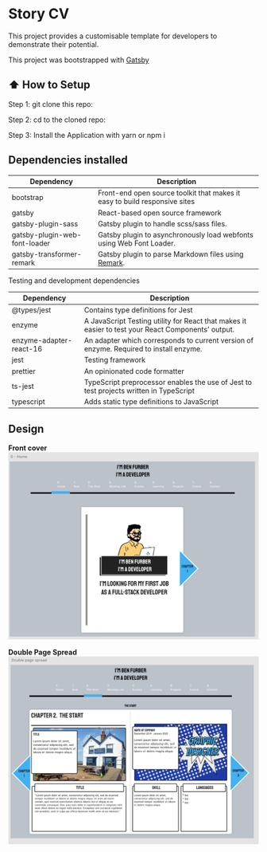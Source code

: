 # Story CV

This project provides a customisable template for developers to demonstrate their potential.

This project was bootstrapped with [Gatsby](https://www.gatsbyjs.com/)

## :arrow_up: How to Setup

Step 1: git clone this repo:

Step 2: cd to the cloned repo:

Step 3: Install the Application with yarn or npm i

## Dependencies installed

| Dependency                    | Description                                                                   |
| ----------------------------- | ----------------------------------------------------------------------------- |
| bootstrap                     | Front-end open source toolkit that makes it easy to build responsive sites    |
| gatsby                        | React-based open source framework                                             |
| gatsby-plugin-sass            | Gatsby plugin to handle scss/sass files.                                      |
| gatsby-plugin-web-font-loader | Gatsby plugin to asynchronously load webfonts using Web Font Loader.          |
| gatsby-transformer-remark     | Gatsby plugin to parse Markdown files using [Remark](https://remark.js.org/). |

Testing and development dependencies

| Dependency              | Description                                                                                        |
| ----------------------- | -------------------------------------------------------------------------------------------------- |
| @types/jest             | Contains type definitions for Jest                                                                 |
| enzyme                  | A JavaScript Testing utility for React that makes it easier to test your React Components' output. |
| enzyme-adapter-react-16 | An adapter which corresponds to current version of enzyme. Required to install enzyme.             |
| jest                    | Testing framework                                                                                  |
| prettier                | An opinionated code formatter                                                                      |
| ts-jest                 | TypeScript preprocessor enables the use of Jest to test projects written in TypeScript             |
| typescript              | Adds static type definitions to JavaScript                                                         |

## Design

**Front cover**
![](readme-images/frontCover.png)

**Double Page Spread**
![](readme-images/doublePageSpread.png)

